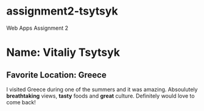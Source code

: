 # assignment2-tsytsyk
Web Apps Assignment 2

# Name: Vitaliy Tsytsyk

## Favorite Location: Greece

I visited Greece during one of the summers and it was amazing. Absoulutely **breathtaking** views, **tasty** foods and **great** culture. Definitely would love to come back!